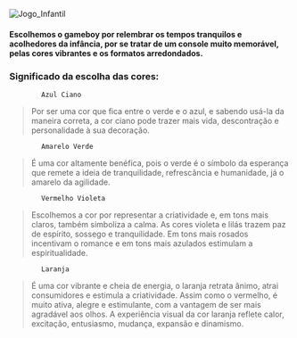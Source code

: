 ![Jogo_Infantil](https://user-images.githubusercontent.com/102592994/163997382-b0372ed6-aeb4-4f13-9522-bb1287586d2c.jpg)
#### Escolhemos o gameboy por relembrar os tempos tranquilos e acolhedores da infância, por se tratar de um console muito memorável, pelas cores vibrantes e os formatos arredondados.

### Significado da escolha das cores:

            Azul Ciano				
> Por ser  uma cor que fica entre o verde e o azul, e sabendo usá-la da maneira correta, a cor ciano pode trazer mais vida, descontração e personalidade à sua decoração.

            Amarelo Verde	
> É uma cor altamente benéfica, pois o verde é o símbolo da esperança que remete a ideia de tranquilidade, refrescância e humanidade, já o amarelo da agilidade.

            Vermelho Violeta			
> Escolhemos a cor por representar a criatividade e, em tons mais claros, também simboliza a calma. As cores violeta e lilás trazem paz de espírito, sossego e tranquilidade. Em tons mais rosados incentivam o romance e em tons mais azulados estimulam a espiritualidade.

            Laranja
> É uma cor vibrante e cheia de energia, o laranja retrata ânimo, atrai consumidores e estimula a criatividade. Assim como o vermelho, é muito ativa, alegre e estimulante, com a vantagem de ser mais agradável aos olhos. A experiência visual da cor laranja reflete calor, excitação, entusiasmo, mudança, expansão e dinamismo.
